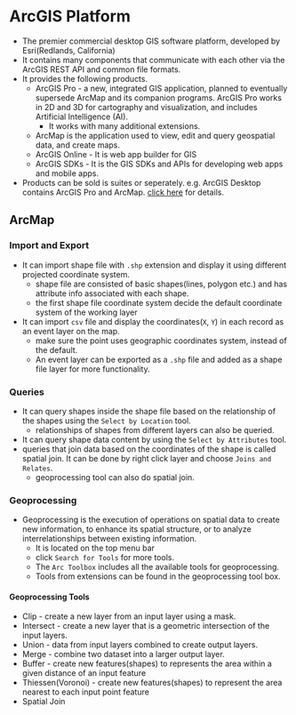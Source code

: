 # ArcGIS Platform

- The premier commercial desktop GIS software platform, developed by Esri(Redlands, California)
- It contains many components that communicate with each other via the ArcGIS REST API and common file formats.
- It provides the following products.
  - ArcGIS Pro - a new, integrated GIS application, planned to eventually supersede ArcMap and its companion programs. ArcGIS Pro works in 2D and 3D for cartography and visualization, and includes Artificial Intelligence (AI).
    - It works with many additional extensions.
  - ArcMap is the application used to view, edit and query geospatial data, and create maps.
  - ArcGIS Online - It is web app builder for GIS
  - ArcGIS SDKs - It is the GIS SDKs and APIs for developing web apps and mobile apps.
- Products can be sold is suites or seperately. e.g. ArcGIS Desktop contains ArcGIS Pro and ArcMap. [click here](https://www.esri.com/en-us/arcgis/products/index) for details.

## ArcMap

### Import and Export

- It can import shape file with `.shp` extension and display it using different projected coordinate system.
  - shape file are consisted of basic shapes(lines, polygon etc.) and has attribute info associated with each shape.
  - the first shape file coordinate system decide the default coordinate system of the working layer
- It can import `csv` file and display the coordinates(`X`, `Y`) in each record as an event layer on the map.
  - make sure the point uses geographic coordinates system, instead of the default.
  - An event layer can be exported as a `.shp` file and added as a shape file layer for more functionality.

### Queries

- It can query shapes inside the shape file based on the relationship of the shapes using the `Select by Location` tool.
  - relationships of shapes from different layers can also be queried.
- It can query shape data content by using the `Select by Attributes` tool.
- queries that join data based on the coordinates of the shape is called spatial join. It can be done by right click layer and choose `Joins and Relates`.
  - geoprocessing tool can also do spatial join.

### Geoprocessing

- Geoprocessing is the execution of operations on spatial data to create new information, to enhance its spatial structure, or to analyze interrelationships between existing information.
  - It is located on the top menu bar
  - click `Search for Tools` for more tools.
  - The `Arc Toolbox` includes all the available tools for geoprocessing.
  - Tools from extensions can be found in the geoprocessing tool box.

#### Geoprocessing Tools

- Clip - create a new layer from an input layer using a mask.
- Intersect - create a new layer that is a geometric intersection of the input layers.
- Union - data from input layers combined to create output layers.
- Merge - combine two dataset into a larger output layer.
- Buffer - create new features(shapes) to represents the area within a given distance of an input feature
- Thiessen(Voronoi) - create new features(shapes) to represent the area nearest to each input point feature
- Spatial Join
